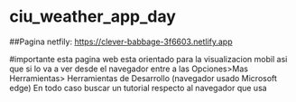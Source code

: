 # ciu_weather_app_day

##Pagina netfily:
https://clever-babbage-3f6603.netlify.app

#importante
esta pagina web esta orientado para la visualizacion mobil asi que si lo va a ver desde el navegador
entre a las Opciones>Mas Herramientas> Herramientas de Desarrollo (navegador usado Microsoft edge)
En todo caso buscar un tutorial respecto al navegador que usa
